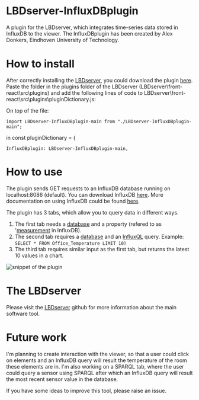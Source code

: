 # LBDserver-InfluxDBplugin
A plugin for the LBDserver, which integrates time-series data stored in InfluxDB to the viewer.
The InfluxDBplugin has been created by Alex Donkers, Eindhoven University of Technology. 

# How to install
After correctly installing the [LBDserver](https://github.com/LBDserver), you could download the plugin [here](https://github.com/AlexDonkers/LBDserver-InfluxDBplugin/archive/main.zip). Paste the folder in the plugins folder of the LBDserver (LBDserver\front-react\src\plugins\) and add the following lines of code to LBDserver\front-react\src\plugins\pluginDictionary.js:

On top of the file:
```
import LBDserver-InfluxDBplugin-main from "./LBDserver-InfluxDBplugin-main";
```
in const pluginDictionary = {

```
InfluxDBplugin: LBDserver-InfluxDBplugin-main,
```

# How to use
The plugin sends GET requests to an InfluxDB database running on localhost:8086 (default). You can download InfluxDB [here](https://portal.influxdata.com/downloads/). More documentation on using InfluxDB could be found [here](https://docs.influxdata.com/influxdb/v1.8/tools/shell/).

The plugin has 3 tabs, which allow you to query data in different ways. 
1. The first tab needs a [database](https://docs.influxdata.com/influxdb/v1.8/concepts/glossary/#database) and a property (refered to as '[measurement](https://docs.influxdata.com/influxdb/v1.8/concepts/glossary/#measurement) in InfluxDB). 
2. The second tab requires a [database](https://docs.influxdata.com/influxdb/v1.8/concepts/glossary/#database) and an [InfluxQL](https://docs.influxdata.com/influxdb/v1.8/query_language/explore-data/#the-basic-select-statement) query. Example:
```SELECT * FROM Office_Temperature LIMIT 10)``` 
3. The third tab requires similar input as the first tab, but returns the latest 10 values in a chart.

![snippet of the plugin](https://i.ibb.co/ZH8sQ59/Influx-DBplugin.png)

# The LBDserver
Please visit the [LBDserver](https://github.com/LBDserver) github for more information about the main software tool. 

# Future work
I'm planning to create interaction with the viewer, so that a user could click on elements and an InfluxDB query will result the temperature of the room these elements are in.
I'm also working on a SPARQL tab, where the user could query a sensor using SPARQL after which an InfluxDB query will result the most recent sensor value in the database.

If you have some ideas to improve this tool, please raise an issue.
